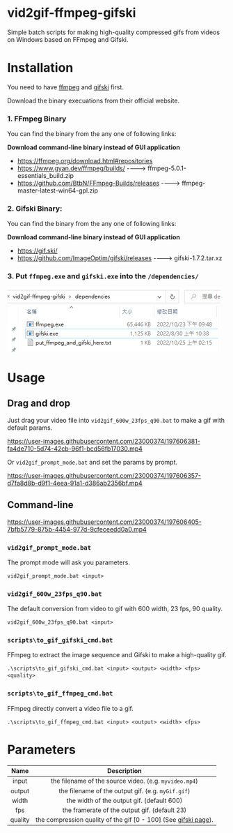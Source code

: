 # vid2gif-ffmpeg-gifski
Simple batch scripts for making high-quality compressed gifs from videos on Windows based on FFmpeg and Gifski.

# Installation

You need to have [ffmpeg](https://ffmpeg.org/download.html#repositories) and [gifski](https://gif.ski/) first.

Download the binary execuations from their official website.

### 1. FFmpeg Binary
You can find the binary from the any one of following links: 

**Download command-line binary instead of GUI application**

* https://ffmpeg.org/download.html#repositories
* https://www.gyan.dev/ffmpeg/builds/ ----> ffmpeg-5.0.1-essentials_build.zip
* https://github.com/BtbN/FFmpeg-Builds/releases ----> ffmpeg-master-latest-win64-gpl.zip

### 2. Gifski Binary:
You can find the binary from the any one of following links: 

**Download command-line binary instead of GUI application**
* https://gif.ski/
* https://github.com/ImageOptim/gifski/releases ----> gifski-1.7.2.tar.xz

### 3. Put `ffmpeg.exe` and `gifski.exe` into the `/dependencies/`
![](./~imgs/image1.png)

# Usage
## Drag and drop 
Just drag your video file into `vid2gif_600w_23fps_q90.bat` to make a gif with default params.

https://user-images.githubusercontent.com/23000374/197606381-fa4de710-5d74-42cb-96f1-bcd56fb17030.mp4

Or `vid2gif_prompt_mode.bat` and set the params by prompt.

https://user-images.githubusercontent.com/23000374/197606357-d7fa8d8b-d9f1-4eea-91a1-d386ab2356bf.mp4

## Command-line


https://user-images.githubusercontent.com/23000374/197606405-7bfb5779-875b-4454-977d-9cfeceedd0a0.mp4


### `vid2gif_prompt_mode.bat`
The prompt mode will ask you parameters.
```
vid2gif_prompt_mode.bat <input>
```
### `vid2gif_600w_23fps_q90.bat`
The default conversion from video to gif with 600 width, 23 fps, 90 quality.
```
vid2gif_600w_23fps_q90.bat <input>
```
### `scripts\to_gif_gifski_cmd.bat`
FFmpeg to extract the image sequence and Gifski to make a high-quality gif.
```
.\scripts\to_gif_gifski_cmd.bat <input> <output> <width> <fps> <quality>
```
### `scripts\to_gif_ffmpeg_cmd.bat`
FFmpeg directly convert a video file to a gif.
```
.\scripts\to_gif_ffmpeg_cmd.bat <input> <output> <width> <fps>
```

# Parameters



|  Name   |                                     Description                                     |
| :-----: | :---------------------------------------------------------------------------------: |
|  input  |               the filename  of the source video. (e.g. `myvideo.mp4`)               |
| output  |                 the filename of the output gif. (e.g. `myGif.gif`)                  |
|  width  |                     the width of the output gif.  (default 600)                     |
|   fps   |                    the framerate of the output gif. (default 23)                    |
| quality | the compression quality of the gif [0 - 100] (See [gifski page](https://gif.ski/)). |
